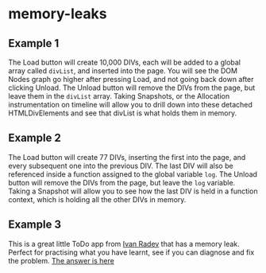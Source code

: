 # memory-leaks

## Example 1
The Load button will create 10,000 DIVs, each will be added to a global array called ```divList```, and inserted into the page.
You will see the DOM Nodes graph go higher after pressing Load, and not going back down after clicking Unload.
The Unload button will remove the DIVs from the page, but leave them in the ```divList``` array.
Taking Snapshots, or the Allocation instrumentation on timeline will allow you to drill down into these detached HTMLDivElements and see that divList is what holds them in memory.

## Example 2
The Load button will create 77 DIVs, inserting the first into the page, and every subsequent one into the previous DIV. The last DIV will also be referenced inside a function assigned to the global variable ```log```.
The Unload button will remove the DIVs from the page, but leave the ```log``` variable.
Taking a Snapshot will allow you to see how the last DIV is held in a function context, which is holding all the other DIVs in memory.

## Example 3
This is a great little ToDo app from [Ivan Radev](https://gist.github.com/ipradev/180be1facfffcd26e476fbcececa7eed) that has a memory leak. Perfect for practising what you have learnt, see if you can diagnose and fix the problem.
[The answer is here](https://gist.github.com/ipradev/b260ff0850de0800a5876805ec2c70e8)

